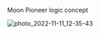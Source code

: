 Moon Pioneer logic concept 

![photo_2022-11-11_12-35-43](https://user-images.githubusercontent.com/102737756/201322691-73904092-c192-44d7-81a1-eecc81ae64ca.jpg)
